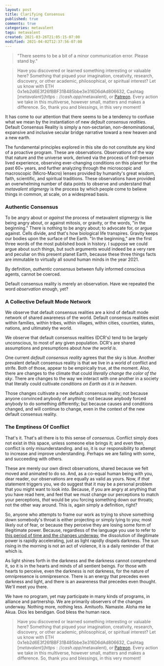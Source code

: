 ```yaml
---
layout: post
title: Clarifying Consensus
published: true
comments: true
categories: metavalent
tags: metavalent
created: 2021-03-26T21:05:15-07:00
modified: 2021-04-02T12:37:56-07:00
---
```


> "There seems to be a bit of a minor communication error. Please stand by."

> Have you discovered or learned something interesting or valuable here? Something that piqued your imagination, creativity, research, discovery, or other academic, philosophical, or spiritual interest? Let us know with ETH 0x1eb2d6E3f26fBBF31B485bbe3e316D6dAd806632, Cashtag [$metavalent](https://cash.app/$metavalent), or [Patreon](https://patreon.com/metavalent). Every action we take in this multiverse, however small, matters and makes a difference. So, thank you and blessings, in this very moment!

It has come to our attention that there seems to be a tendency to confuse what we mean by the instantiation of new *default consensus realities.* Default Consensus Reality is simply a non-sectarian, non-denominational, expansive and inclusive secular bridge narrative toward a new heaven and a new earth.

The fundamental principles explored in this site do not constitute any kind of a proactive program. These are observations. Observations of the way that nature and the universe work, derived via the process of first-person lived experience, observing ever-changing conditions on this planet for the past 60+ years, and further analyzing through the microscopic and macroscopic (Micro-Macro) lenses provided by humanity's great wisdom, faith, scientific, and spiritual traditions. These observations have provided an overwhelming number of data points to observe and understand that *metavalent stigmergy* is the process by which people come to believe things in common, at scale, on a widespread basis.

### Authentic Consensus

To be angry about or *against* the process of metavalent stigmergy is like being angry about, or against mitosis, or gravity, or the words, "in the beginning." There is nothing to be angry about; to advocate for, or argue against. Cells divide, and that's how biological life transpires. Gravity keeps our bodies upon the surface of the Earth. "In the beginning," are the first three words of the most published book in history. I suppose we could argue about such things, but such arguments would indeed be a very rare and peculiar on this present planet Earth, because these three things facts are immutable to virtually all sound human minds in the year 2021.

By definition, *authentic consensus* between fully informed conscious agents, cannot be coerced.

Default consensus reality is merely an observation. Have we repeated the word *observation* enough, yet?

### A Collective Default Mode Network

We observe that default consensus realities are a kind of default mode network of shared awareness of the world. Default consensus realities exist within families, within tribes, within villages, within cities, counties, states, nations, and ultimately the world.

We observe that default consensus realities (DCR's) tend to be largely unconscious, to most of any given population. DCR's are shared assumptions and presumptions about *how the world is*.

One current *default consensus reality* agrees that the sky is blue. Another prevalent default consensus reality is that we live in a world of conflict and strife. Both of those, appear to be empirically true, at the moment. Also, there are changes to the climate that could *literally change the color of the sky*. There are changes to the way we interact with one another in a society that literally could cultivate *conditions on Earth as it is in heaven*.

Those changes cultivate a new default consensus reality; not because anyone convinced anybody of anything; not because anybody forced anybody to do something differently; but because causes and conditions changed, and will continue to change, even in the context of the new default consensus reality.

### The Emptiness Of Conflict

That's it. That's all there is to this sense of *consensus*. Conflict simply does not exist in this space, unless someone else brings it; and even then, conflict is only misunderstanding. and so, it is our responsibility to attempt to increase and improve understanding. Perhaps we are failing with some, and succeeding with others.

These are merely our own direct observations, shared because we felt moved and animated to do so. And, as a co-equal human being with you, dear reader, our observations are equally as valid as yours. Now, if *that* statement triggers you, we do suggest that it may be a personal problem that you might want to look into. Because, if you are angry at anything that you have read here, and feel that we must change our perceptions to match your perceptions, *that* would be you forcing something down our throats; not the other way around. This is, again simply a definition, right?

So, anyone who attempts to frame our work as trying to shove something down somebody's throat is either projecting or simply lying to you; most likely out of fear, or because they perceive they are losing some form of illegitimate power. Because, regardless of the language you use to refer to [this period of time and the changes underway](https://metavalent.com/metavalent/2021/03/27/07-25-50-Spelunking-Equality.html), the dissolution of illegitimate power is rapidly accelerating, just as light rapidly dispels darkness. The sun rising in the morning is not an act of violence, it is a daily reminder of that which is.

As light shines forth in the darkness and the darkness cannot comprehend it, so it is in the hearts and minds of all sentient beings. For those with hearts to perceive, even the darkness is not darkness, for the nature of omnipresence is omnipresence. There is an energy that precedes even darkness and light, and there is an awareness that precedes even thought. We'll meet you there.

We have no program, yet may participate in many kinds of programs, in alliance and partnership. We are primarily observers of the changes underway. Nothing more, nothing less. Amituofo. Namaste. Aloha me ke Akua. Dios les bendigan. God bless the human race.

> Have you discovered or learned something interesting or valuable here? Something that piqued your imagination, creativity, research, discovery, or other academic, philosophical, or spiritual interest? Let us know with ETH 0x1eb2d6E3f26fBBF31B485bbe3e316D6dAd806632, Cashtag [$metavalent](https://cash.app/$metavalent), or [Patreon](https://patreon.com/metavalent). Every action we take in this multiverse, however small, matters and makes a difference. So, thank you and blessings, in this very moment!